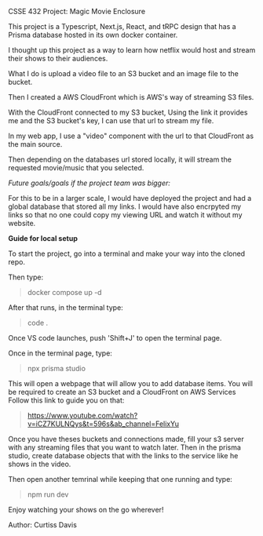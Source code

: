 CSSE 432 Project: Magic Movie Enclosure

This project is a Typescript, Next.js, React, and tRPC design that has a Prisma database hosted in its own docker container.

I thought up this project as a way to learn how netflix would host and stream their shows to their audiences.

What I do is upload a video file to an S3 bucket and an image file to the bucket.

Then I created a AWS CloudFront which is AWS's way of streaming S3 files.

With the CloudFront connected to my S3 bucket, Using the link it provides me and the S3 bucket's key, I can use that url to stream my file.

In my web app, I use a "video" component with the url to that CloudFront as the main source.

Then depending on the databases url stored locally, it will stream the requested movie/music that you selected.

_Future goals/goals if the project team was bigger:_

For this to be in a larger scale, I would have deployed the project and had a global database that stored all my links.
I would have also encrpyted my links so that no one could copy my viewing URL and watch it without my website.


__Guide for local setup__

To start the project, go into a terminal and make your way into the cloned repo.

Then type:
> docker compose up -d

After that runs, in the terminal type:
> code .

Once VS code launches, push 'Shift+J' to open the terminal page.

Once in the terminal page, type:
> npx prisma studio

This will open a webpage that will allow you to add database items. You will be required to create an S3 bucket and a CloudFront on AWS Services
Follow this link to guide you on that:
> https://www.youtube.com/watch?v=iCZ7KULNQys&t=596s&ab_channel=FelixYu

Once you have theses buckets and connections made, fill your s3 server with any streaming files that you want to watch later.
Then in the prisma studio, create database objects that with the links to the service like he shows in the video.



Then open another temrinal while keeping that one running and type:
> npm run dev

Enjoy watching your shows on the go wherever!

Author: Curtiss Davis